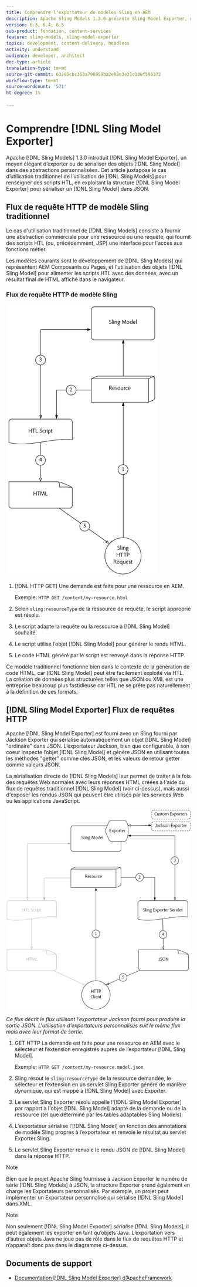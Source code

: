 ```yaml
---
title: Comprendre l'exportateur de modèles Sling en AEM
description: Apache Sling Models 1.3.0 présente Sling Model Exporter, un moyen élégant d’exporter ou de sérialiser des objets Sling Model dans des abstractions personnalisées. Cet article juxtapose le cas d’utilisation traditionnel de l’utilisation de modèles Sling pour renseigner des scripts HTL, en exploitant la structure Sling Model Exporter pour sérialiser un modèle Sling dans JSON.
version: 6.3, 6.4, 6.5
sub-product: fondation, content-services
feature: sling-models, sling-model-exporter
topics: development, content-delivery, headless
activity: understand
audience: developer, architect
doc-type: article
translation-type: tm+mt
source-git-commit: 63295cbc353a796959ba2e98e3e21c188f596372
workflow-type: tm+mt
source-wordcount: '571'
ht-degree: 1%

---
```



# Comprendre [!DNL Sling Model Exporter]

Apache [!DNL Sling Models] 1.3.0 introduit [!DNL Sling Model Exporter], un moyen élégant d’exporter ou de sérialiser des objets [!DNL Sling Model] dans des abstractions personnalisées. Cet article juxtapose le cas d’utilisation traditionnel de l’utilisation de [!DNL Sling Models] pour renseigner des scripts HTL, en exploitant la structure [!DNL Sling Model Exporter] pour sérialiser un [!DNL Sling Model] dans JSON.

## Flux de requête HTTP de modèle Sling traditionnel

Le cas d&#39;utilisation traditionnel de [!DNL Sling Models] consiste à fournir une abstraction commerciale pour une ressource ou une requête, qui fournit des scripts HTL (ou, précédemment, JSP) une interface pour l&#39;accès aux fonctions métier.

Les modèles courants sont le développement de [!DNL Sling Models] qui représentent AEM Composants ou Pages, et l&#39;utilisation des objets [!DNL Sling Model] pour alimenter les scripts HTL avec des données, avec un résultat final de HTML affiché dans le navigateur.

### Flux de requête HTTP de modèle Sling

![Flux de demande de modèle Sling](./assets/understand-sling-model-exporter/sling-model-request-flow.png)

1. [!DNL HTTP GET] Une demande est faite pour une ressource en AEM.

   Exemple: `HTTP GET /content/my-resource.html`

1. Selon `sling:resourceType` de la ressource de requête, le script approprié est résolu.

1. Le script adapte la requête ou la ressource à [!DNL Sling Model] souhaité.

1. Le script utilise l’objet [!DNL Sling Model] pour générer le rendu HTML.

1. Le code HTML généré par le script est renvoyé dans la réponse HTTP.

Ce modèle traditionnel fonctionne bien dans le contexte de la génération de code HTML, car [!DNL Sling Model] peut être facilement exploité via HTL. La création de données plus structurées telles que JSON ou XML est une entreprise beaucoup plus fastidieuse car HTL ne se prête pas naturellement à la définition de ces formats.

## [!DNL Sling Model Exporter] Flux de requêtes HTTP

Apache [!DNL Sling Model Exporter] est fourni avec un Sling fourni par Jackson Exporter qui sérialise automatiquement un objet [!DNL Sling Model] &quot;ordinaire&quot; dans JSON. L’exportateur Jackson, bien que configurable, à son coeur inspecte l’objet [!DNL Sling Model] et génère JSON en utilisant toutes les méthodes &quot;getter&quot; comme clés JSON, et les valeurs de retour getter comme valeurs JSON.

La sérialisation directe de [!DNL Sling Models] leur permet de traiter à la fois des requêtes Web normales avec leurs réponses HTML créées à l&#39;aide du flux de requêtes traditionnel [!DNL Sling Model] (voir ci-dessus), mais aussi d&#39;exposer les rendus JSON qui peuvent être utilisés par les services Web ou les applications JavaScript.

![Flux de requête HTTP Sling Model Exporter](./assets/understand-sling-model-exporter/sling-model-exporter-request-flow.png)

*Ce flux décrit le flux utilisant l’exportateur Jackson fourni pour produire la sortie JSON. L&#39;utilisation d&#39;exportateurs personnalisés suit le même flux mais avec leur format de sortie.*

1. GET HTTP La demande est faite pour une ressource en AEM avec le sélecteur et l’extension enregistrés auprès de l’exportateur [!DNL Sling Model].

   Exemple: `HTTP GET /content/my-resource.model.json`

1. Sling résout le `sling:resourceType` de la ressource demandée, le sélecteur et l’extension en un servlet Sling Exporter généré de manière dynamique, qui est mappé à [!DNL Sling Model] avec Exporter.
1. Le servlet Sling Exporter résolu appelle l&#39;[!DNL Sling Model Exporter] par rapport à l&#39;objet [!DNL Sling Model] adapté de la demande ou de la ressource (tel que déterminé par les tables adaptables Sling Models).
1. L’exportateur sérialise l’[!DNL Sling Model] en fonction des annotations de modèle Sling propres à l’exportateur et renvoie le résultat au servlet Exporter Sling.
1. Le servlet Sling Exporter renvoie le rendu JSON de [!DNL Sling Model] dans la réponse HTTP.

>[!NOTE]
>
>Bien que le projet Apache Sling fournisse à Jackson Exporter le numéro de série [!DNL Sling Models] à JSON, la structure Exporter prend également en charge les Exportateurs personnalisés. Par exemple, un projet peut implémenter un Exportateur personnalisé qui sérialise [!DNL Sling Model] dans XML.

>[!NOTE]
>
>Non seulement [!DNL Sling Model Exporter] *sérialise* [!DNL Sling Models], il peut également les exporter en tant qu’objets Java. L’exportation vers d’autres objets Java ne joue pas de rôle dans le flux de requêtes HTTP et n’apparaît donc pas dans le diagramme ci-dessus.

## Documents de support

* [Documentation  [!DNL Sling Model Exporter] d’ApacheFramework](https://sling.apache.org/documentation/bundles/models.html#exporter-framework-since-130)
